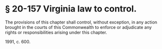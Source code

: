# § 20-157 Virginia law to control.

<p>The provisions of this chapter shall control, without exception, in any action brought in the courts of this Commonwealth to enforce or adjudicate any rights or responsibilities arising under this chapter.</p><p>1991, c. 600.</p>